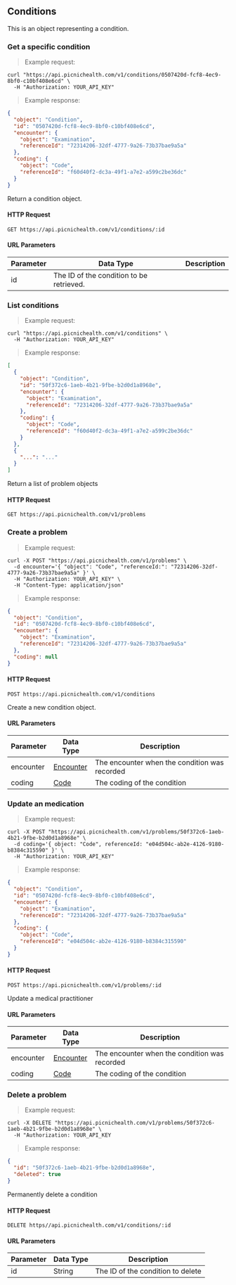 ## Conditions
This is an object representing a condition.

### Get a specific condition
> Example request:

```shell
curl "https://api.picnichealth.com/v1/conditions/0507420d-fcf8-4ec9-8bf0-c10bf408e6cd" \
  -H "Authorization: YOUR_API_KEY"
```

> Example response:

```json
{
  "object": "Condition",
  "id": "0507420d-fcf8-4ec9-8bf0-c10bf408e6cd",
  "encounter": {
    "object": "Examination",
    "referenceId": "72314206-32df-4777-9a26-73b37bae9a5a"
  },
  "coding": {
    "object": "Code",
    "referenceId": "f60d40f2-dc3a-49f1-a7e2-a599c2be36dc"
  }
}
```
Return a condition object.

#### HTTP Request
`GET https://api.picnichealth.com/v1/conditions/:id`

#### URL Parameters
Parameter | Data Type | Description
--------- | --------- | -----------
id | The ID of the condition to be retrieved.


### List conditions
> Example request:

```shell
curl "https://api.picnichealth.com/v1/conditions" \
  -H "Authorization: YOUR_API_KEY"
```

> Example response:

```json
[
  {
    "object": "Condition",
    "id": "50f372c6-1aeb-4b21-9fbe-b2d0d1a8968e",
    "encounter": {
      "object": "Examination",
      "referenceId": "72314206-32df-4777-9a26-73b37bae9a5a"
    },
    "coding": {
      "object": "Code",
      "referenceId": "f60d40f2-dc3a-49f1-a7e2-a599c2be36dc"
    }
  },
  {
    "...": "..."
  }
]
```

Return a list of problem objects

#### HTTP Request
`GET https://api.picnichealth.com/v1/problems`

### Create a problem
> Example request:

```shell
curl -X POST "https://api.picnichealth.com/v1/problems" \
  -d encounter='{ "object": "Code", "referenceId:": "72314206-32df-4777-9a26-73b37bae9a5a" }' \
  -H "Authorization: YOUR_API_KEY" \
  -H "Content-Type: application/json"
```

> Example response:

```json
{
  "object": "Condition",
  "id": "0507420d-fcf8-4ec9-8bf0-c10bf408e6cd",
  "encounter": {
    "object": "Examination",
    "referenceId": "72314206-32df-4777-9a26-73b37bae9a5a"
  },
  "coding": null
}
```

#### HTTP Request
`POST https://api.picnichealth.com/v1/conditions`

Create a new condition object.

#### URL Parameters
Parameter | Data Type | Description
--------- | --------- | -----------
encounter | [Encounter](#encounters) | The encounter when the condition was recorded
coding | [Code](#codes) | The coding of the condition

### Update an medication
> Example request:

```shell
curl -X POST "https://api.picnichealth.com/v1/problems/50f372c6-1aeb-4b21-9fbe-b2d0d1a8968e" \
  -d coding='{ object: "Code", referenceId: "e04d504c-ab2e-4126-9180-b8384c315590" }' \
  -H "Authorization: YOUR_API_KEY"
```

> Example response:

```json
{
  "object": "Condition",
  "id": "0507420d-fcf8-4ec9-8bf0-c10bf408e6cd",
  "encounter": {
    "object": "Examination",
    "referenceId": "72314206-32df-4777-9a26-73b37bae9a5a"
  },
  "coding": {
    "object": "Code",
    "referenceId": "e04d504c-ab2e-4126-9180-b8384c315590"
  }
}
```

#### HTTP Request
`POST https://api.picnichealth.com/v1/problems/:id`

Update a medical practitioner

#### URL Parameters
Parameter | Data Type | Description
--------- | --------- | -----------
encounter | [Encounter](#encounters) | The encounter when the condition was recorded
coding | [Code](#codes) | The coding of the condition

### Delete a problem
> Example request:

```shell
curl -X DELETE "https://api.picnichealth.com/v1/problems/50f372c6-1aeb-4b21-9fbe-b2d0d1a8968e" \
  -H "Authorization: YOUR_API_KEY
```

> Example response:

```json
{
  "id": "50f372c6-1aeb-4b21-9fbe-b2d0d1a8968e",
  "deleted": true
}
```

Permanently delete a condition

#### HTTP Request
`DELETE https//api.picnichealth.com/v1/conditions/:id`

#### URL Parameters
Parameter | Data Type | Description
--------- | --------- | -----------
id | String | The ID of the condition to delete
